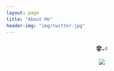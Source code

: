 ```yaml
---
layout: page
title: "About Me"
header-img: "img/twitter.jpg"
---
```



<center>
    <p><img src="img/icon.jpg" align="center"></p>
</center>




<center>
    <p><img src="http://oosxmodyr.bkt.clouddn.com/mmqrcode1492852239223.jpg" align="center"></p>
</center>






